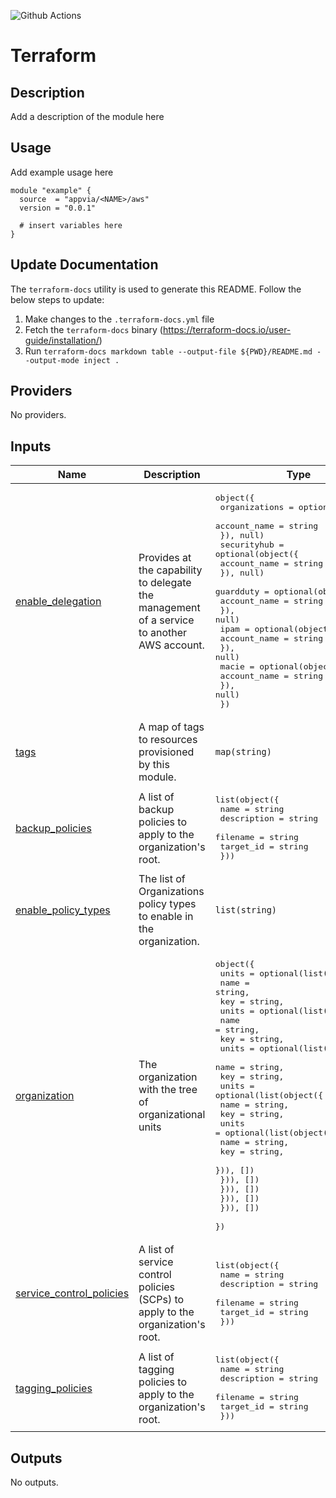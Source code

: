 ![Github Actions](../../actions/workflows/terraform.yml/badge.svg)

# Terraform <NAME>

## Description

Add a description of the module here

## Usage

Add example usage here

```hcl
module "example" {
  source  = "appvia/<NAME>/aws"
  version = "0.0.1"

  # insert variables here
}
```

## Update Documentation

The `terraform-docs` utility is used to generate this README. Follow the below steps to update:

1. Make changes to the `.terraform-docs.yml` file
2. Fetch the `terraform-docs` binary (https://terraform-docs.io/user-guide/installation/)
3. Run `terraform-docs markdown table --output-file ${PWD}/README.md --output-mode inject .`

<!-- BEGIN_TF_DOCS -->
## Providers

No providers.

## Inputs

| Name | Description | Type | Default | Required |
|------|-------------|------|---------|:--------:|
| <a name="input_enable_delegation"></a> [enable\_delegation](#input\_enable\_delegation) | Provides at the capability to delegate the management of a service to another AWS account. | <pre>object({<br/>    organizations = optional(object({<br/>      account_name = string<br/>    }), null)<br/>    securityhub = optional(object({<br/>      account_name = string<br/>    }), null)<br/>    guardduty = optional(object({<br/>      account_name = string<br/>    }), null)<br/>    ipam = optional(object({<br/>      account_name = string<br/>    }), null)<br/>    macie = optional(object({<br/>      account_name = string<br/>    }), null)<br/>  })</pre> | n/a | yes |
| <a name="input_tags"></a> [tags](#input\_tags) | A map of tags to resources provisioned by this module. | `map(string)` | n/a | yes |
| <a name="input_backup_policies"></a> [backup\_policies](#input\_backup\_policies) | A list of backup policies to apply to the organization's root. | <pre>list(object({<br/>    name        = string<br/>    description = string<br/>    filename    = string<br/>    target_id   = string<br/>  }))</pre> | `[]` | no |
| <a name="input_enable_policy_types"></a> [enable\_policy\_types](#input\_enable\_policy\_types) | The list of Organizations policy types to enable in the organization. | `list(string)` | <pre>[<br/>  "BACKUP_POLICY",<br/>  "SERVICE_CONTROL_POLICY",<br/>  "TAG_POLICY"<br/>]</pre> | no |
| <a name="input_organization"></a> [organization](#input\_organization) | The organization with the tree of organizational units | <pre>object({<br/>    units = optional(list(object({<br/>      name = string,<br/>      key  = string,<br/>      units = optional(list(object({<br/>        name = string,<br/>        key  = string,<br/>        units = optional(list(object({<br/>          name = string,<br/>          key  = string,<br/>          units = optional(list(object({<br/>            name = string,<br/>            key  = string,<br/>            units = optional(list(object({<br/>              name = string,<br/>              key  = string,<br/>            })), [])<br/>          })), [])<br/>        })), [])<br/>      })), [])<br/>    })), [])<br/>  })</pre> | `{}` | no |
| <a name="input_service_control_policies"></a> [service\_control\_policies](#input\_service\_control\_policies) | A list of service control policies (SCPs) to apply to the organization's root. | <pre>list(object({<br/>    name        = string<br/>    description = string<br/>    filename    = string<br/>    target_id   = string<br/>  }))</pre> | `[]` | no |
| <a name="input_tagging_policies"></a> [tagging\_policies](#input\_tagging\_policies) | A list of tagging policies to apply to the organization's root. | <pre>list(object({<br/>    name        = string<br/>    description = string<br/>    filename    = string<br/>    target_id   = string<br/>  }))</pre> | `[]` | no |

## Outputs

No outputs.
<!-- END_TF_DOCS -->
